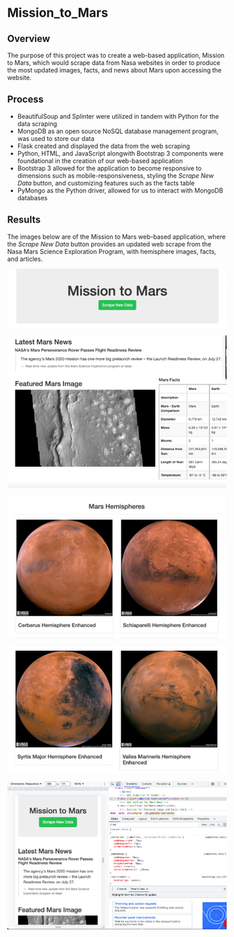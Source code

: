 # Mission_to_Mars
## Overview
The purpose of this project was to create a web-based application, Mission to Mars, which would scrape data from Nasa websites in order to produce the most updated images, facts, and news about Mars upon accessing the website. 

## Process
- BeautifulSoup and Splinter were utilized in tandem with Python for the data scraping
- MongoDB as an open source NoSQL database management program, was used to store our data
- Flask created and displayed the data from the web scraping
- Python, HTML, and JavaScript alongwith Bootstrap 3 components were foundational in the creation of our web-based application
- Bootstrap 3 allowed for the application to become responsive to dimensions such as mobile-responsiveness, styling the *Scrape New Data* button, and customizing features such as the facts table
- PyMongo as the Python driver, allowed for us to interact with MongoDB databases

## Results
The images below are of the Mission to Mars web-based application, where the *Scrape New Data* button provides an updated web scrape from the Nasa Mars Science Exploration Program, with hemisphere images, facts, and articles.

![This is an image](https://github.com/leilacf/Mission_to_Mars/blob/main/Images/Styled%20Button.png)

![This is an image](https://github.com/leilacf/Mission_to_Mars/blob/main/Images/Mars_news.png)

![This is an image](https://github.com/leilacf/Mission_to_Mars/blob/main/Images/Mars%20Hemispheres1.png)

![This is an image](https://github.com/leilacf/Mission_to_Mars/blob/main/Images/Mars%20Hemispheres2.png)

![This is an image](https://github.com/leilacf/Mission_to_Mars/blob/main/Images/Dimensions%20Responsive.png)














